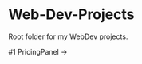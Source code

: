 # Web-Dev-Projects
Root folder for my WebDev projects.

#1 PricingPanel -> <a href="https://marcmuellerdev.github.io/Web-Dev-Projects/PricingPanel"></a>
